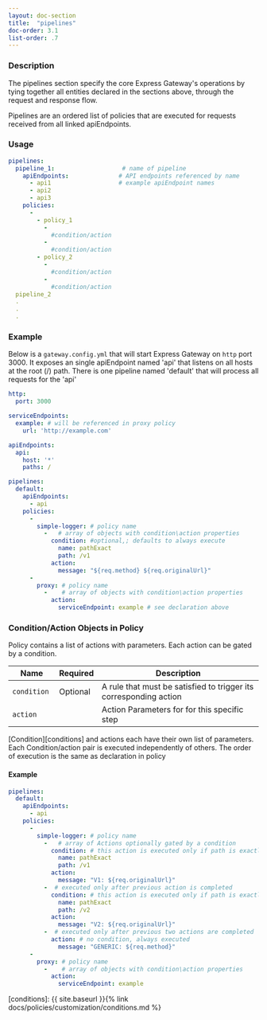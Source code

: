 ```yaml
---
layout: doc-section
title:  "pipelines"
doc-order: 3.1
list-order: .7
---
```


### Description

The pipelines section specify the core Express Gateway's operations by tying  together all entities declared in the sections above, through the request and response flow.

Pipelines are an ordered list of policies that are executed for requests received from all linked apiEndpoints.

### Usage

```yaml
pipelines:
  pipeline_1:                   # name of pipeline
    apiEndpoints:              # API endpoints referenced by name
      - api1                   # example apiEndpoint names
      - api2
      - api3
    policies:
      -
        - policy_1
          -
            #condition/action
          -
            #condition/action
        - policy_2
          -
            #condition/action
          -
            #condition/action
  pipeline_2
  .
  .
  .
```

### Example

Below is a `gateway.config.yml` that will start Express Gateway on `http` port 3000. It exposes an single apiEndpoint named 'api' that listens on all hosts at the root (/) path. There is one pipeline named 'default' that will process all requests for the 'api'

```yaml
http:
  port: 3000

serviceEndpoints:
  example: # will be referenced in proxy policy
    url: 'http://example.com'

apiEndpoints:
  api:
    host: '*'
    paths: /

pipelines:
  default:
    apiEndpoints:
      - api
    policies:
      -
        simple-logger: # policy name
          -   # array of objects with condition\action properties
            condition: #optional,; defaults to always execute
              name: pathExact
              path: /v1
            action:
              message: "${req.method} ${req.originalUrl}"
      -
        proxy: # policy name
          -    # array of objects with condition\action properties
            action:
              serviceEndpoint: example # see declaration above
```

### Condition/Action Objects in Policy

Policy contains a list of actions with parameters. Each action can be gated by a  condition.

| Name         | Required | Description                                                                                                             |
| ------------ | -------- | ----------------------------------------------------------------------------------------------------------------------- |
| `condition ` | Optional | A rule that must be satisfied to trigger its corresponding action                                                       |
| `action `    |          | Action Parameters for for this specific step  |


[Condition][conditions] and actions each have their own list of parameters.
Each Condition/action pair is executed independently of others.
The order of execution is the same as declaration in policy

#### Example
```yml
pipelines:
  default:
    apiEndpoints:
      - api
    policies:
      -
        simple-logger: # policy name
          -   # array of Actions optionally gated by a condition
            condition: # this action is executed only if path is exactly /v1
              name: pathExact
              path: /v1
            action:
              message: "V1: ${req.originalUrl}"
          -  # executed only after previous action is completed
            condition: # this action is executed only if path is exactly /v2
              name: pathExact
              path: /v2
            action:
              message: "V2: ${req.originalUrl}"
          -  # executed only after previous two actions are completed
            action: # no condition, always executed
              message: "GENERIC: ${req.method}"
      -
        proxy: # policy name
          -    # array of objects with condition\action properties
            action:
              serviceEndpoint: example
```


[conditions]: {{ site.baseurl }}{% link docs/policies/customization/conditions.md %}
